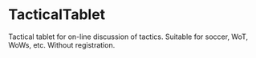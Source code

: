 # TacticalTablet
Tactical tablet for on-line discussion of tactics. Suitable for soccer, WoT, WoWs, etc. Without registration.
